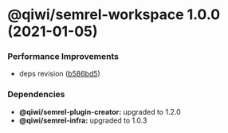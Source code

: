 # @qiwi/semrel-workspace 1.0.0 (2021-01-05)


### Performance Improvements

* deps revision ([b586bd5](https://github.com/qiwi/semantic-release-toolkit/commit/b586bd55912cd58eb2c64ead73790d73f1e9cbeb))





### Dependencies

* **@qiwi/semrel-plugin-creator:** upgraded to 1.2.0
* **@qiwi/semrel-infra:** upgraded to 1.0.3
